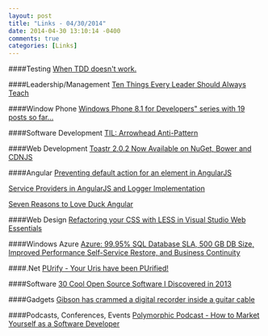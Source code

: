 ```yaml
---
layout: post
title: "Links - 04/30/2014"
date: 2014-04-30 13:10:14 -0400
comments: true
categories: [Links]
---
```


####Testing
[When TDD doesn't work.](http://ht.ly/wkapl)


####Leadership/Management
[Ten Things Every Leader Should Always Teach](http://www.leadersbeacon.com/ten-things-every-leader-always-teaching/)

####Window Phone
[Windows Phone 8.1 for Developers" series with 19 posts so far...](http://coolthingoftheday.blogspot.co.uk/2014/04/phone-81-for-developers-series-with-19.html)

####Software Development
[TIL: Arrowhead Anti-Pattern](http://frazzleddad.blogspot.com/2014/04/til-arrowhead-anti-pattern.html)


####Web Development
[Toastr 2.0.2 Now Available on NuGet, Bower and CDNJS](http://www.johnpapa.net/toastr-2-0-2-now-available-on-nuget-bower-and-cdnjs/)


####Angular
[Preventing default action for an element in AngularJS](http://blog.falafel.com/Blogs/venkatakoppaka/venkata-koppaka/2014/04/28/preventing-default-action-for-an-element-in-angularjs)

[Service Providers in AngularJS and Logger Implementation](http://www.webdeveasy.com/service-providers-in-angularjs-and-logger-implementation/)

[Seven Reasons to Love Duck Angular](http://kylehodgson.com/2014/04/29/seven-reasons-to-love-duck-angular/)


####Web Design
[Refactoring your CSS with LESS in Visual Studio Web Essentials](http://blogs.msdn.com/b/cdndevs/archive/2014/04/29/refactoring-your-css-with-less-in-visual-studio-web-essentials.aspx)


####Windows Azure
[Azure: 99.95% SQL Database SLA, 500 GB DB Size, Improved Performance Self-Service Restore, and Business Continuity](http://weblogs.asp.net/scottgu/archive/2014/04/29/azure-99-95-sql-database-sla-500-gb-db-size-improved-performance-self-service-restore-and-business-continuity.aspx)


####.Net
[PUrify - Your Uris have been PUrified!](https://github.com/Purify-net/PUrify)


####Software
[30 Cool Open Source Software I Discovered in 2013](http://www.cyberciti.biz/open-source/30-cool-best-open-source-softwares-of-2013/)


####Gadgets
[Gibson has crammed a digital recorder inside a guitar cable](http://www.engadget.com/2014/04/29/gibson-memory-cable/?ncid=rss_truncated)


####Podcasts, Conferences, Events
[Polymorphic Podcast - How to Market Yourself as a Software Developer](http://polymorphicpodcast.com/shows/market)
